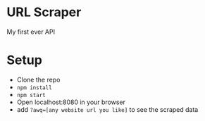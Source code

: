 # URL Scraper
My first ever API

# Setup
* Clone the repo
* `npm install`
* `npm start`
* Open localhost:8080 in your browser
* add `?awq=[any website url you like]` to see the scraped data
